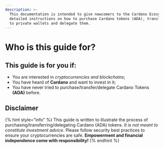 ```yaml
---
description: >-
  This documentation is intended to give newcomers to the Cardano Ecosystem
  detailed instructions on how to purchase Cardano tokens (ADA), transfer them
  to private wallets and delegate them.
---
```


# Who is this guide for?

## This guide is for you if:

* You are interested in _cryptocurrencies and blockchains_;
* You have heard of **Cardano** and want to invest in it;
* You have never tried to purchase/transfer/delegate Cardano Tokens **\(ADA\)** before.

## Disclaimer

{% hint style="info" %} This guide is written to illustrate the process of purchasing/transferring/delegating Cardano \(ADA\) tokens. _It is not meant to constitute investment advice_. Please follow security best practices to ensure your cryptocurrencies are safe. **Empowerment and financial independence come with responsibility!** {% endhint %}

